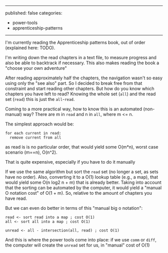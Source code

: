 ----
published: false
categories:
  - power-tools
  - apprenticeship-patterns
----

I'm currently reading the Apprenticeship patterns book, out of order (explained here: TODO).

I'm writing down the read chapters in a text file, to measure progress and also be able to backtrack if necessary. This also makes reading the book a "choose your own adventure"

After reading approximately half the chapters, the navigation wasn't so easy using only the "see also" part. So I decided to break free from that constraint and start reading other chapters. But how do you know which chapters you have left to read? Knowing the whole set (``all``) and the read set (``read``) this is just the ``all``-``read``.

Coming to a more practical way, how to know this is an automated (non-manual) way? There are m in ``read`` and n in ``all``, where m <= n.

The simplest approach would be:

````
for each current in read:
  remove current from all
````

as read is is no particular order, that would yield some O(m*n), worst case scenario (m==n), O(n^2).

That is quite expensive, especially if you have to do it manually

If we use the same algorithm but sort the ``read`` set (no longer a set, as sets have no order). Also, converting it to a O(1) lookup table (e.g., a map), that would yield some O(n log2 n + m) that is already better. Taking into account that the sorting can be automated by the computer, it would yield a "manual O notation cost" of O(1 + m). So, relative to the amount of chapters you have read.

But we can even do better in terms of this "manual big o notation":

````
read <- sort read into a map ; cost O(1)
all <- sort all into a map ; cost O(1)

unread <- all - intersection(all, read) ; cost O(1)
````

And this is where the power tools come into place: if we use ``comm`` or ``diff``, the computer will create  the ````unread```` set for us, in "manual" cost of O(1)
